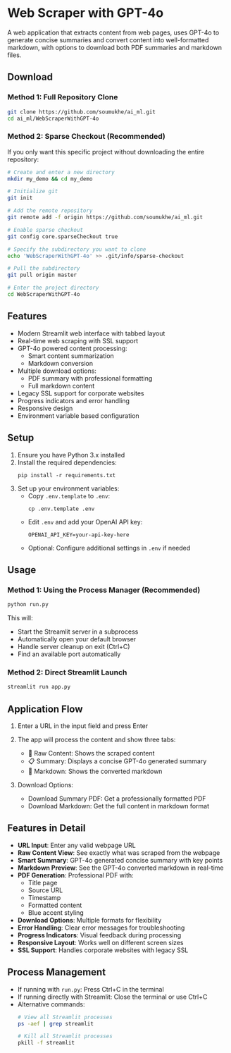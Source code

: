 # Web Scraper with GPT-4o

A web application that extracts content from web pages, uses GPT-4o to generate concise summaries and convert content into well-formatted markdown, with options to download both PDF summaries and markdown files.

## Download

### Method 1: Full Repository Clone
```bash
git clone https://github.com/soumukhe/ai_ml.git
cd ai_ml/WebScraperWithGPT-4o
```

### Method 2: Sparse Checkout (Recommended)
If you only want this specific project without downloading the entire repository:

```bash
# Create and enter a new directory
mkdir my_demo && cd my_demo

# Initialize git
git init

# Add the remote repository
git remote add -f origin https://github.com/soumukhe/ai_ml.git

# Enable sparse checkout
git config core.sparseCheckout true

# Specify the subdirectory you want to clone
echo 'WebScraperWithGPT-4o' >> .git/info/sparse-checkout

# Pull the subdirectory
git pull origin master

# Enter the project directory
cd WebScraperWithGPT-4o
```

## Features

- Modern Streamlit web interface with tabbed layout
- Real-time web scraping with SSL support
- GPT-4o powered content processing:
  - Smart content summarization
  - Markdown conversion
- Multiple download options:
  - PDF summary with professional formatting
  - Full markdown content
- Legacy SSL support for corporate websites
- Progress indicators and error handling
- Responsive design
- Environment variable based configuration

## Setup

1. Ensure you have Python 3.x installed
2. Install the required dependencies:
   ```
   pip install -r requirements.txt
   ```
3. Set up your environment variables:
   - Copy `.env.template` to `.env`:
     ```
     cp .env.template .env
     ```
   - Edit `.env` and add your OpenAI API key:
     ```
     OPENAI_API_KEY=your-api-key-here
     ```
   - Optional: Configure additional settings in `.env` if needed

## Usage

### Method 1: Using the Process Manager (Recommended)
```bash
python run.py
```
This will:
- Start the Streamlit server in a subprocess
- Automatically open your default browser
- Handle server cleanup on exit (Ctrl+C)
- Find an available port automatically

### Method 2: Direct Streamlit Launch
```bash
streamlit run app.py
```

## Application Flow

1. Enter a URL in the input field and press Enter

2. The app will process the content and show three tabs:
   - 📝 Raw Content: Shows the scraped content
   - 📋 Summary: Displays a concise GPT-4o generated summary
   - 📄 Markdown: Shows the converted markdown

3. Download Options:
   - Download Summary PDF: Get a professionally formatted PDF
   - Download Markdown: Get the full content in markdown format

## Features in Detail

- **URL Input**: Enter any valid webpage URL
- **Raw Content View**: See exactly what was scraped from the webpage
- **Smart Summary**: GPT-4o generated concise summary with key points
- **Markdown Preview**: See the GPT-4o converted markdown in real-time
- **PDF Generation**: Professional PDF with:
  - Title page
  - Source URL
  - Timestamp
  - Formatted content
  - Blue accent styling
- **Download Options**: Multiple formats for flexibility
- **Error Handling**: Clear error messages for troubleshooting
- **Progress Indicators**: Visual feedback during processing
- **Responsive Layout**: Works well on different screen sizes
- **SSL Support**: Handles corporate websites with legacy SSL

## Process Management

- If running with `run.py`: Press Ctrl+C in the terminal
- If running directly with Streamlit: Close the terminal or use Ctrl+C
- Alternative commands:
  ```bash
  # View all Streamlit processes
  ps -aef | grep streamlit
  
  # Kill all Streamlit processes
  pkill -f streamlit
  ```